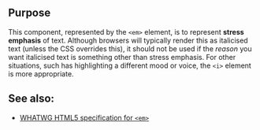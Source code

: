 ## Purpose

This component, represented by the `<em>` element, is to represent **stress emphasis** of text. Although browsers will typically render this as italicised text (unless the CSS overrides this), it should not be used if the _reason_ you want italicised text is something other than stress emphasis. For other situations, such has highlighting a different mood or voice, the `<i>` element is more appropriate.


## See also:

* [WHATWG HTML5 specification for `<em>`](https://html.spec.whatwg.org/multipage/semantics.html#the-em-element)
